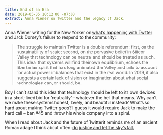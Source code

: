```yaml
---
title: End of an Era
date: 2019-05-05 10:12:00 -07:00
extract: Anna Wiener on Twitter and the legacy of Jack.
---
```


Anna Wiener writing for the New Yorker on [what’s happening with Twitter](https://www.newyorker.com/news/letter-from-silicon-valley/jack-dorseys-ted-interview-and-the-end-of-an-era) and Jack Dorsey’s failure to respond to the community:

> The struggle to maintain Twitter is a double referendum: first, on the sustainability of scale; second, on the pervasive belief in Silicon Valley that technology can be neutral and should be treated as such. This idea, that systems will find their own equilibrium, echoes the libertarian spirit that has long animated the Valley and fails to account for actual power imbalances that exist in the real world. In 2019, it also suggests a certain lack of vision or imagination about what social technologies can, or should, be.

Boy I can’t stand this idea that technology should be left to its own devices in a short-lived bid for ‘neutrality’ – whatever the hell that means. Why can’t we make these systems honest, lovely, and beautiful instead? What’s so hard about making Twitter _good_? I guess it would require Jack to make the hard call – ban #45 and throw his whole company into a spiral. 

When I read about Jack and the future of Twitterit reminds me of an ancient Roman adage I think about often: [do justice and let the sky’s fall.](https://robinrendle.com/notes/do-justice-and-let-the-skies-fall/)
